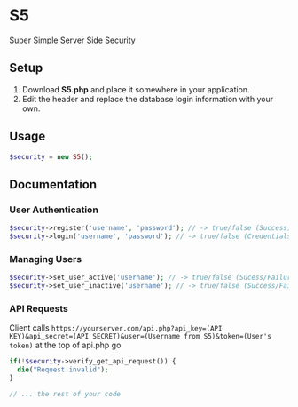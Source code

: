 # S5
Super Simple Server Side Security

## Setup
1. Download **S5.php** and place it somewhere in your application.
2. Edit the header and replace the database login information with your own.

## Usage
``` php
$security = new S5();
```
## Documentation
### User Authentication
``` php
$security->register('username', 'password'); // -> true/false (Success)
$security->login('username', 'password'); // -> true/false (Credentials correct/incorrect)
```
### Managing Users
``` php
$security->set_user_active('username'); // -> true/false (Sucess/Failure)
$security->set_user_inactive('username'); // -> true/false (Success/Failure)
```
### API Requests
Client calls 
`https://yourserver.com/api.php?api_key=(API KEY)&api_secret=(API SECRET)&user=(Username from S5)&token=(User's token)`
at the top of api.php go 
```php
if(!$security->verify_get_api_request()) {
  die("Request invalid");
}

// ... the rest of your code
```
